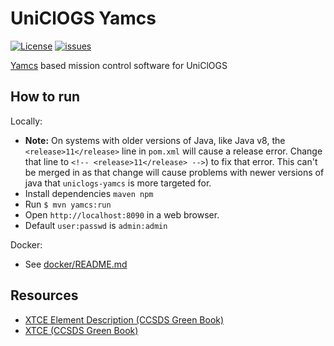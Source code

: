 # UniClOGS Yamcs

[![License](https://img.shields.io/github/license/oresat/uniclogs-yamcs)](./LICENSE)
[![issues](https://img.shields.io/github/issues/oresat/uniclogs-yamcs)](https://github.com/oresat/uniclogs-yamcs/issues)

[Yamcs] based mission control software for UniClOGS

## How to run

Locally:

- **Note:** On systems with older versions of Java, like Java v8, the
`<release>11</release>` line in `pom.xml` will cause a release error. Change
that line to `<!-- <release>11</release> -->`) to fix that error. This can't be
merged in as that change will cause problems with newer versions of java that
`uniclogs-yamcs` is more targeted for.
- Install dependencies `maven npm`
- Run `$ mvn yamcs:run`
- Open `http://localhost:8090` in a web browser.
- Default `user:passwd` is `admin:admin`

Docker:

- See [docker/README.md](docker/README.md)

## Resources

- [XTCE Element Description (CCSDS Green Book)](https://public.ccsds.org/Pubs/660x1g1.pdf)
- [XTCE (CCSDS Green Book)](https://public.ccsds.org/Pubs/660x2g2.pdf)

[Yamcs]:https://yamcs.org/
